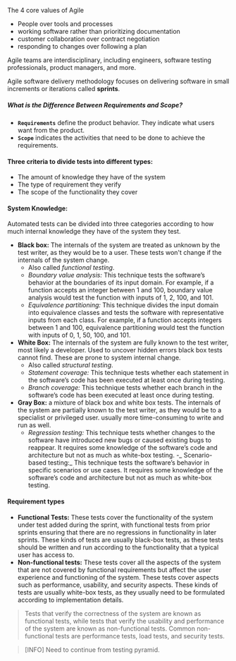 The 4 core values of Agile

- People over tools and processes
- working software rather than prioritizing documentation
- customer collaboration over contract negotiation
- responding to changes over following a plan

Agile teams are interdisciplinary, including engineers, software testing professionals, product managers, and more.

Agile software delivery methodology focuses on delivering software in small increments or iterations called **sprints**.

##### What is the Difference Between Requirements and Scope?
- **`Requirements`** define the product behavior. They indicate what users want from the product.
- **`Scope`** indicates the activities that need to be done to achieve the requirements.


 #### Three criteria to divide tests into different types:
 - The amount of knowledge they have of the system
 - The type of requirement they verify
 - The scope of the functionality they cover

#### System Knowledge:
Automated tests can be divided into three categories according to how much internal knowledge they have of the system they test.
- **Black box:** The internals of the system are treated as unknown by the test writer, as they would be to a user. These tests won't change if the internals of the system change.
  - Also called _functional testing_.
  - _Boundary value analysis:_ This technique tests the software’s behavior at the boundaries of its input domain. For example, if a function accepts an integer between 1 and 100, boundary value analysis would test the function with inputs of 1, 2, 100, and 101.
  - _Equivalence partitioning:_ This technique divides the input domain into equivalence classes and tests the software with representative inputs from each class. For example, if a function accepts integers between 1 and 100, equivalence partitioning would test the function with inputs of 0, 1, 50, 100, and 101.  
- **White Box:** The internals of the system are fully known to the test writer, most likely a developer. Used to uncover hidden errors black box tests cannot find. These are prone to system internal change.
  - Also called _structural testing_.
  - _Statement coverage:_ This technique tests whether each statement in the software’s code has been executed at least once during testing.
  - _Branch coverage:_ This technique tests whether each branch in the software’s code has been executed at least once during testing. 
- **Gray Box:** a mixture of black box and white box tests. The internals of the system are partially known to the test writer, as they would be to a specialist or privileged user. usually more time-consuming to write and run as well.
  - _Regression testing:_ This technique tests whether changes to the software have introduced new bugs or caused existing bugs to reappear. It requires some knowledge of the software’s code and architecture but not as much as white-box testing.
  -_ Scenario-based testing:_ This technique tests the software’s behavior in specific scenarios or use cases. It requires some knowledge of the software’s code and architecture but not as much as white-box testing.

#### Requirement types
- **Functional Tests:** These tests cover the functionality of the system under test added during the sprint, with functional tests from prior sprints ensuring that there are no regressions in functionality in later sprints. These kinds of tests are usually black-box tests, as these tests should be written and run according to the functionality that a typical user has access to.
- **Non-functional tests:** These tests cover all the aspects of the system that are not covered by functional requirements but affect the user experience and functioning of the system. These tests cover aspects such as performance, usability, and security aspects. These kinds of tests are usually white-box tests, as they usually need to be formulated according to implementation details.

> Tests that verify the correctness of the system are known as functional tests, while tests that verify the usability and performance of the system are known as non-functional tests. Common non-functional tests are performance tests, load tests, and security tests.

>[INFO] Need to continue from testing pyramid. 


